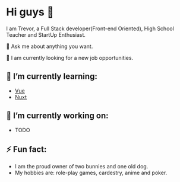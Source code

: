 # Hi guys 👋

I am Trevor, a Full Stack developer(Front-end Oriented), High School Teacher and StartUp Enthusiast. 

💬 Ask me about anything you want.

:pray: I am currently looking for a new job opportunities.

## 🌱 I’m currently learning:

* [Vue](https://vuejs.org/)
* [Nuxt](nuxtjs.org/)

## 🔭 I’m currently working on:

* TODO

## ⚡ Fun fact:

- I am the proud owner of two bunnies and one old dog.  
- My hobbies are: role-play games, cardestry, anime and poker.
